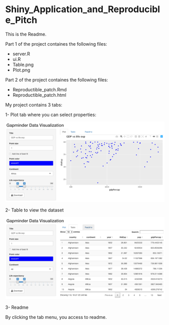 # Shiny_Application_and_Reproducible_Pitch

This is the Readme.

Part 1 of the project containes the following files:
- server.R
- ui.R
- Table.png
- Plot.png

Part 2 of the project containes the following files:
- Reproductible_patch.Rmd
- Reproductible_patch.html


My project contains 3 tabs:

1- Plot tab where you can select properties:

![alt text](Plot.png)

2- Table to view the dataset

![alt text](Table.png)


3- Readme

By clicking the tab menu, you access to readme.








